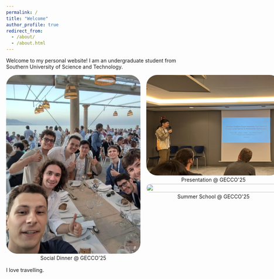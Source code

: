 ```yaml
---
permalink: /
title: "Welcome"
author_profile: true
redirect_from: 
  - /about/
  - /about.html
---
```




Welcome to my personal website! I am an undergraduate student from Southern University of Science and Technology.

<div style="display: flex; width: 750px; gap: 16px; margin-bottom: 16px;">
  <!-- left -->
  <div style="width: 50%; display: flex; flex-direction: column;">
    <img src="../images/pic1.jpg" 
         style="width: 100%; height: 100%; object-fit: cover; border-radius: 30px;">
    <div style="text-align: center; margin-top: 3px;">Social Dinner @ GECCO'25</div>
  </div>

  <!-- right -->
  <div style="width: 50%; display: flex; flex-direction: column; gap: 3px;">
    <div style="display: flex; flex-direction: column;">
      <img src="../images/pic2.jpg" 
           style="width: 100%; height: 100%; object-fit: cover; border-radius: 30px;">
      <div style="text-align: center; margin-top: 3px;">Presentation @ GECCO'25</div>
    </div>
    <div style="display: flex; flex-direction: column;">
      <img src="../images/pic3.jpg" 
           style="width: 100%; height: 100%; object-fit: cover; border-radius: 30px;">
      <div style="text-align: center; margin-top: 3px;">Summer School @ GECCO'25</div>
    </div>
  </div>
</div>



I love travelling.

